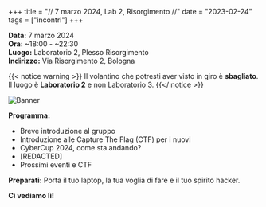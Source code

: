 +++
title = "// 7 marzo 2024, Lab 2, Risorgimento //"
date = "2023-02-24"
tags = ["incontri"]
+++

**Data:** 7 marzo 2024 \
**Ora:** ~18:00 - ~22:30 \
**Luogo:** Laboratorio 2, Plesso Risorgimento \
**Indirizzo:** Via Risorgimento 2, Bologna

{{< notice warning >}}
Il volantino che potresti aver visto in giro è **sbagliato**. Il luogo è **Laboratorio 2** e non Laboratorio 3.
{{</ notice >}}

![Banner](banner.png)

**Programma:**

* Breve introduzione al gruppo
* Introduzione alle Capture The Flag (CTF) per i nuovi
* CyberCup 2024, come sta andando?
* \[REDACTED\]
* Prossimi eventi e CTF

**Preparati:**
Porta il tuo laptop, la tua voglia di fare e il tuo spirito hacker.

**Ci vediamo lì!**
